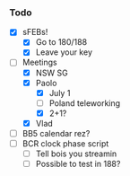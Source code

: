 ### Todo

- [x] sFEBs!
  - [x] Go to 180/188
  - [x] Leave your key
- [ ] Meetings
  - [x] NSW SG
  - [x] Paolo
    - [x] July 1
    - [ ] Poland teleworking
    - [x] 2+1?
  - [x] Vlad
- [ ] BB5 calendar rez?
- [ ] BCR clock phase script
  - [ ] Tell bois you streamin
  - [ ] Possible to test in 188?
